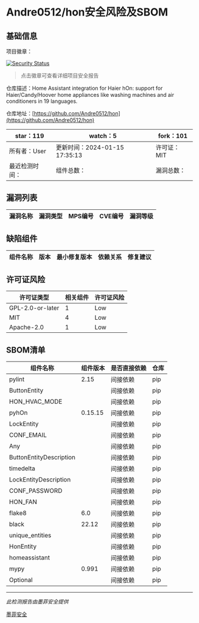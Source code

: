 # Andre0512/hon安全风险及SBOM

## 基础信息

项目徽章：

[![Security Status](https://www.murphysec.com/platform3/v31/badge/1747694131094364160.svg)](https://www.murphysec.com/console/report/1747694025200771072/1747694131094364160)

> 点击徽章可查看详细项目安全报告

仓库描述：Home Assistant integration for Haier hOn: support for Haier/Candy/Hoover home appliances like washing machines and air conditioners in 19 languages.

仓库地址：[https://github.com/Andre0512/hon](https://github.com/Andre0512/hon)

| star：119 | watch：5 | fork：101 |
| ----------- | -------------- | ------------ |
| 所有者：User | 更新时间：2024-01-15 17:35:13 | 许可证：MIT |
| 最近检测时间： | 组件总数： | 漏洞总数： |




## 漏洞列表

| 漏洞名称 | 漏洞类型 | MPS编号 | CVE编号 | 漏洞等级 |
| ------- | ------ | ------- | ------ | ----- |





## 缺陷组件

| 组件名称 | 版本 | 最小修复版本 | 依赖关系 | 修复建议 |
| -------- | ---- | ------------ | -------- | -------- |





## 许可证风险

| 许可证类型 | 相关组件 | 许可证风险 |
| ---------- | -------- | ---------- |
|GPL-2.0-or-later|1|Low|
|MIT|4|Low|
|Apache-2.0|1|Low|




## SBOM清单

| 组件名称 | 组件版本 | 是否直接依赖 | 仓库 |
| -------- | -------- | ------------ | ---- |
|pylint|2.15|间接依赖|pip|
|ButtonEntity||间接依赖|pip|
|HON_HVAC_MODE||间接依赖|pip|
|pyhOn|0.15.15|间接依赖|pip|
|LockEntity||间接依赖|pip|
|CONF_EMAIL||间接依赖|pip|
|Any||间接依赖|pip|
|ButtonEntityDescription||间接依赖|pip|
|timedelta||间接依赖|pip|
|LockEntityDescription||间接依赖|pip|
|CONF_PASSWORD||间接依赖|pip|
|HON_FAN||间接依赖|pip|
|flake8|6.0|间接依赖|pip|
|black|22.12|间接依赖|pip|
|unique_entities||间接依赖|pip|
|HonEntity||间接依赖|pip|
|homeassistant||间接依赖|pip|
|mypy|0.991|间接依赖|pip|
|Optional||间接依赖|pip|


------

*此检测报告由墨菲安全提供*

[墨菲安全](www.murphysec.com)